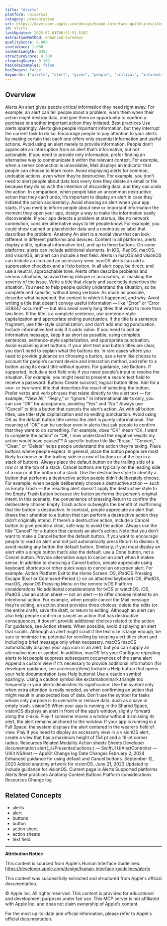 ```yaml
---
title: "Alerts"
platform: universal
category: presentation
url: https://developer.apple.com/design/human-interface-guidelines/alerts
id: alerts
lastUpdated: 2025-07-01T00:51:51.518Z
extractionMethod: enhanced-turndown
qualityScore: 0.800
confidence: 1.000
contentLength: 9353
structureScore: 0.500
cleaningScore: 0.109
hasCodeExamples: false
hasImages: false
keywords: ["alerts", "alert", "gives", "people", "critical", "information", "they", "need", "right", "away"]
---
```

## Overview

Alerts An alert gives people critical information they need right away. For example, an alert can tell people about a problem, warn them when their action might destroy data, and give them an opportunity to confirm a purchase or another important action they initiated. Best practices Use alerts sparingly. Alerts give people important information, but they interrupt the current task to do so. Encourage people to pay attention to your alerts by making certain that each one offers only essential information and useful actions. Avoid using an alert merely to provide information. People don’t appreciate an interruption from an alert that’s informative, but not actionable. If you need to provide only information, prefer finding an alternative way to communicate it within the relevant context. For example, when a server connection is unavailable, Mail displays an indicator that people can choose to learn more. Avoid displaying alerts for common, undoable actions, even when they’re destructive. For example, you don’t need to alert people about data loss every time they delete an email or file because they do so with the intention of discarding data, and they can undo the action. In comparison, when people take an uncommon destructive action that they can’t undo, it’s important to display an alert in case they initiated the action accidentally. Avoid showing an alert when your app starts. If you need to inform people about new or important information the moment they open your app, design a way to make the information easily discoverable. If your app detects a problem at startup, like no network connection, consider alternative ways to let people know. For example, you could show cached or placeholder data and a nonintrusive label that describes the problem. Anatomy An alert is a modal view that can look different in different platforms and devices. Content In all platforms, alerts display a title, optional informative text, and up to three buttons. On some platforms, alerts can include additional elements. In iOS, iPadOS, macOS, and visionOS, an alert can include a text field. Alerts in macOS and visionOS can include an icon and an accessory view. macOS alerts can add a suppression checkbox and a Help button. In all alert copy, be direct, and use a neutral, approachable tone. Alerts often describe problems and serious situations, so avoid being oblique or accusatory, or masking the severity of the issue. Write a title that clearly and succinctly describes the situation. You need to help people quickly understand the situation, so be complete and specific, without being verbose. As much as possible, describe what happened, the context in which it happened, and why. Avoid writing a title that doesn’t convey useful information — like “Error” or “Error 329347 occurred” — but also avoid overly long titles that wrap to more than two lines. If the title is a complete sentence, use sentence-style capitalization and appropriate ending punctuation. If the title is a sentence fragment, use title-style capitalization, and don’t add ending punctuation. Include informative text only if it adds value. If you need to add an informative message, keep it as short as possible, using complete sentences, sentence-style capitalization, and appropriate punctuation. Avoid explaining alert buttons. If your alert text and button titles are clear, you don’t need to explain what the buttons do. In rare cases where you need to provide guidance on choosing a button, use a term like choose to account for people’s current device and interaction method, and refer to a button using its exact title without quotes. For guidance, see Buttons. If supported, include a text field only if you need people’s input to resolve the situation. For example, you might need to present a secure text field to receive a password. Buttons Create succinct, logical button titles. Aim for a one- or two-word title that describes the result of selecting the button. Prefer verbs and verb phrases that relate directly to the alert text — for example, “View All,” “Reply,” or “Ignore.” In informational alerts only, you can use “OK” for acceptance, avoiding “Yes” and “No.” Always use “Cancel” to title a button that cancels the alert’s action. As with all button titles, use title-style capitalization and no ending punctuation. Avoid using OK as the default button title unless the alert is purely informational. The meaning of “OK” can be unclear even in alerts that ask people to confirm that they want to do something. For example, does “OK” mean “OK, I want to complete the action” or “OK, I now understand the negative results my action would have caused”? A specific button title like “Erase,” “Convert,” “Clear,” or “Delete” helps people understand the action they’re taking. Place buttons where people expect. In general, place the button people are most likely to choose on the trailing side in a row of buttons or at the top in a stack of buttons. Always place the default button on the trailing side of a row or at the top of a stack. Cancel buttons are typically on the leading side of a row or at the bottom of a stack. Use the destructive style to identify a button that performs a destructive action people didn’t deliberately choose. For example, when people deliberately choose a destructive action — such as Empty Trash — the resulting alert doesn’t apply the destructive style to the Empty Trash button because the button performs the person’s original intent. In this scenario, the convenience of pressing Return to confirm the deliberately chosen Empty Trash action outweighs the benefit of reaffirming that the button is destructive. In contrast, people appreciate an alert that draws their attention to a button that can perform a destructive action they didn’t originally intend. If there’s a destructive action, include a Cancel button to give people a clear, safe way to avoid the action. Always use the title “Cancel” for a button that cancels an alert’s action. Note that you don’t want to make a Cancel button the default button. If you want to encourage people to read an alert and not just automatically press Return to dismiss it, avoid making any button the default button. Similarly, if you must display an alert with a single button that’s also the default, use a Done button, not a Cancel button. Provide alternative ways to cancel an alert when it makes sense. In addition to choosing a Cancel button, people appreciate using keyboard shortcuts or other quick ways to cancel an onscreen alert. For example: Action Platform Exit to the Home Screen iOS, iPadOS Pressing Escape (Esc) or Command-Period (.) on an attached keyboard iOS, iPadOS, macOS, visionOS Pressing Menu on the remote tvOS Platform considerations No additional considerations for tvOS or watchOS. iOS, iPadOS Use an action sheet — not an alert — to offer choices related to an intentional action. For example, when people cancel the Mail message they’re editing, an action sheet provides three choices: delete the edits (or the entire draft), save the draft, or return to editing. Although an alert can also help people confirm or cancel an action that has destructive consequences, it doesn’t provide additional choices related to the action. For guidance, see Action sheets. When possible, avoid displaying an alert that scrolls. Although an alert might scroll if the text size is large enough, be sure to minimize the potential for scrolling by keeping alert titles short and including a brief message only when necessary. macOS macOS automatically displays your app icon in an alert, but you can supply an alternative icon or symbol. In addition, macOS lets you: Configure repeating alerts to let people suppress subsequent occurrences of the same alert Append a custom view if it’s necessary to provide additional information (for developer guidance, see accessoryView) Include a Help button that opens your help documentation (see Help buttons) Use a caution symbol sparingly. Using a caution symbol like exclamationmark.triangle too frequently in your alerts diminishes its significance. Use the symbol only when extra attention is really needed, as when confirming an action that might result in unexpected loss of data. Don’t use the symbol for tasks whose only purpose is to overwrite or remove data, such as a save or empty trash. visionOS When your app is running in the Shared Space, visionOS displays an alert in front of the app’s window, slightly forward along the z-axis. Play If someone moves a window without dismissing its alert, the alert remains anchored to the window. If your app is running in a Full Space, the system displays the alert centered in the wearer’s field of view. Play If you need to display an accessory view in a visionOS alert, create a view that has a maximum height of 154 pt and a 16-pt corner radius. Resources Related Modality Action sheets Sheets Developer documentation alert(\_:isPresented:actions:) — SwiftUI UIAlertController — UIKit NSAlert — AppKit Change log Date Changes February 2, 2024 Enhanced guidance for using default and Cancel buttons. September 12, 2023 Added anatomy artwork for visionOS. June 21, 2023 Updated to include guidance for visionOS. Current page is Alerts Supported platforms Alerts Best practices Anatomy Content Buttons Platform considerations Resources Change log

## Related Concepts

- alerts
- alert
- buttons
- button
- action sheet
- action sheets
- text field

---

**Attribution Notice**

This content is sourced from Apple's Human Interface Guidelines: https://developer.apple.com/design/human-interface-guidelines/alerts

This content was successfully extracted and structured from Apple's official documentation.

© Apple Inc. All rights reserved. This content is provided for educational and development purposes under fair use. This MCP server is not affiliated with Apple Inc. and does not claim ownership of Apple's content.

For the most up-to-date and official information, please refer to Apple's official documentation.
